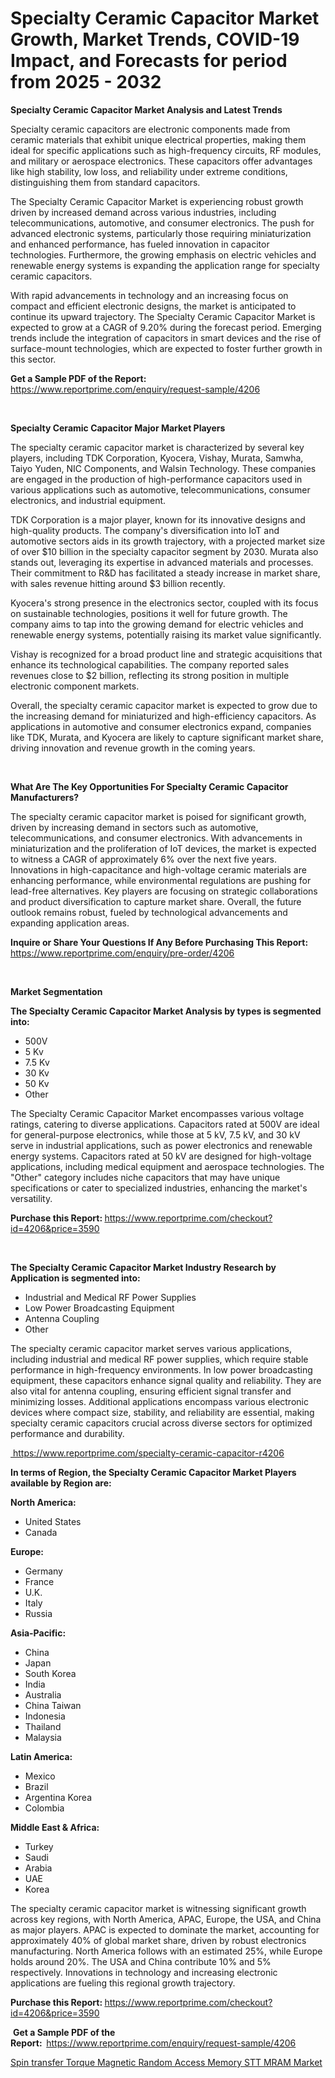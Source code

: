 <p><h1>Specialty Ceramic Capacitor Market Growth, Market Trends, COVID-19 Impact, and Forecasts for period from 2025 - 2032</h1></p><p><strong>Specialty Ceramic Capacitor Market Analysis and Latest Trends</strong></p>
<p><p>Specialty ceramic capacitors are electronic components made from ceramic materials that exhibit unique electrical properties, making them ideal for specific applications such as high-frequency circuits, RF modules, and military or aerospace electronics. These capacitors offer advantages like high stability, low loss, and reliability under extreme conditions, distinguishing them from standard capacitors.</p><p>The Specialty Ceramic Capacitor Market is experiencing robust growth driven by increased demand across various industries, including telecommunications, automotive, and consumer electronics. The push for advanced electronic systems, particularly those requiring miniaturization and enhanced performance, has fueled innovation in capacitor technologies. Furthermore, the growing emphasis on electric vehicles and renewable energy systems is expanding the application range for specialty ceramic capacitors.</p><p>With rapid advancements in technology and an increasing focus on compact and efficient electronic designs, the market is anticipated to continue its upward trajectory. The Specialty Ceramic Capacitor Market is expected to grow at a CAGR of 9.20% during the forecast period. Emerging trends include the integration of capacitors in smart devices and the rise of surface-mount technologies, which are expected to foster further growth in this sector.</p></p>
<p><strong>Get a Sample PDF of the Report:&nbsp;</strong> <a href="https://www.reportprime.com/enquiry/request-sample/4206?utm_campaign=3508&utm_medium=2&utm_source=Github&utm_content=ia&utm_term=19032025&utm_id=specialty-ceramic-capacitor">https://www.reportprime.com/enquiry/request-sample/4206</a></p>
<p>&nbsp;</p>
<p><strong>Specialty Ceramic Capacitor Major Market Players</strong></p>
<p><p>The specialty ceramic capacitor market is characterized by several key players, including TDK Corporation, Kyocera, Vishay, Murata, Samwha, Taiyo Yuden, NIC Components, and Walsin Technology. These companies are engaged in the production of high-performance capacitors used in various applications such as automotive, telecommunications, consumer electronics, and industrial equipment.</p><p>TDK Corporation is a major player, known for its innovative designs and high-quality products. The company's diversification into IoT and automotive sectors aids in its growth trajectory, with a projected market size of over $10 billion in the specialty capacitor segment by 2030. Murata also stands out, leveraging its expertise in advanced materials and processes. Their commitment to R&D has facilitated a steady increase in market share, with sales revenue hitting around $3 billion recently.</p><p>Kyocera's strong presence in the electronics sector, coupled with its focus on sustainable technologies, positions it well for future growth. The company aims to tap into the growing demand for electric vehicles and renewable energy systems, potentially raising its market value significantly.</p><p>Vishay is recognized for a broad product line and strategic acquisitions that enhance its technological capabilities. The company reported sales revenues close to $2 billion, reflecting its strong position in multiple electronic component markets.</p><p>Overall, the specialty ceramic capacitor market is expected to grow due to the increasing demand for miniaturized and high-efficiency capacitors. As applications in automotive and consumer electronics expand, companies like TDK, Murata, and Kyocera are likely to capture significant market share, driving innovation and revenue growth in the coming years.</p></p>
<p>&nbsp;</p>
<p><strong>What Are The Key Opportunities For Specialty Ceramic Capacitor Manufacturers?</strong></p>
<p><p>The specialty ceramic capacitor market is poised for significant growth, driven by increasing demand in sectors such as automotive, telecommunications, and consumer electronics. With advancements in miniaturization and the proliferation of IoT devices, the market is expected to witness a CAGR of approximately 6% over the next five years. Innovations in high-capacitance and high-voltage ceramic materials are enhancing performance, while environmental regulations are pushing for lead-free alternatives. Key players are focusing on strategic collaborations and product diversification to capture market share. Overall, the future outlook remains robust, fueled by technological advancements and expanding application areas.</p></p>
<p><strong>Inquire or Share Your Questions If Any Before Purchasing This Report:</strong> <a href="https://www.reportprime.com/enquiry/pre-order/4206?utm_campaign=3508&utm_medium=2&utm_source=Github&utm_content=ia&utm_term=19032025&utm_id=specialty-ceramic-capacitor">https://www.reportprime.com/enquiry/pre-order/4206</a></p>
<p>&nbsp;</p>
<p><strong>Market Segmentation</strong></p>
<p><strong>The Specialty Ceramic Capacitor Market Analysis by types is segmented into:</strong></p>
<p><ul><li>500V</li><li>5 Kv</li><li>7.5 Kv</li><li>30 Kv</li><li>50 Kv</li><li>Other</li></ul></p>
<p><p>The Specialty Ceramic Capacitor Market encompasses various voltage ratings, catering to diverse applications. Capacitors rated at 500V are ideal for general-purpose electronics, while those at 5 kV, 7.5 kV, and 30 kV serve in industrial applications, such as power electronics and renewable energy systems. Capacitors rated at 50 kV are designed for high-voltage applications, including medical equipment and aerospace technologies. The "Other" category includes niche capacitors that may have unique specifications or cater to specialized industries, enhancing the market's versatility.</p></p>
<p><strong>Purchase this Report:&nbsp;</strong><a href="https://www.reportprime.com/checkout?id=4206&price=3590&utm_campaign=3508&utm_medium=2&utm_source=Github&utm_content=ia&utm_term=19032025&utm_id=specialty-ceramic-capacitor">https://www.reportprime.com/checkout?id=4206&price=3590</a></p>
<p>&nbsp;</p>
<p><strong>The Specialty Ceramic Capacitor Market Industry Research by Application is segmented into:</strong></p>
<p><ul><li>Industrial and Medical RF Power Supplies</li><li>Low Power Broadcasting Equipment</li><li>Antenna Coupling</li><li>Other</li></ul></p>
<p><p>The specialty ceramic capacitor market serves various applications, including industrial and medical RF power supplies, which require stable performance in high-frequency environments. In low power broadcasting equipment, these capacitors enhance signal quality and reliability. They are also vital for antenna coupling, ensuring efficient signal transfer and minimizing losses. Additional applications encompass various electronic devices where compact size, stability, and reliability are essential, making specialty ceramic capacitors crucial across diverse sectors for optimized performance and durability.</p></p>
<p><a href="https://www.reportprime.com/specialty-ceramic-capacitor-r4206?utm_campaign=3508&utm_medium=2&utm_source=Github&utm_content=ia&utm_term=19032025&utm_id=specialty-ceramic-capacitor">&nbsp;https://www.reportprime.com/specialty-ceramic-capacitor-r4206</a></p>
<p><strong>In terms of Region, the Specialty Ceramic Capacitor Market Players available by Region are:</strong></p>
<p>
    <p> <strong> North America: </strong>
        <ul>
            <li>United States</li>
            <li>Canada</li>
        </ul>
        </p> 
    <p> <strong> Europe: </strong>
        <ul>
            <li>Germany</li>
            <li>France</li>
            <li>U.K.</li>
            <li>Italy</li>
            <li>Russia</li>
        </ul>
        </p> 
    <p> <strong> Asia-Pacific: </strong>
        <ul>
            <li>China</li>
            <li>Japan</li>
            <li>South Korea</li>
            <li>India</li>
            <li>Australia</li>
            <li>China Taiwan</li>
            <li>Indonesia</li>
            <li>Thailand</li>
            <li>Malaysia</li>
        </ul>
        </p> 
    <p> <strong> Latin America: </strong>
        <ul>
            <li>Mexico</li>
            <li>Brazil</li>
            <li>Argentina Korea</li>
            <li>Colombia</li>
        </ul>
        </p> 
    <p> <strong> Middle East & Africa: </strong>
        <ul>
            <li>Turkey</li>
            <li>Saudi</li>
            <li>Arabia</li>
            <li>UAE</li>
            <li>Korea</li>
        </ul>
    </p>
    </p>
<p><p>The specialty ceramic capacitor market is witnessing significant growth across key regions, with North America, APAC, Europe, the USA, and China as major players. APAC is expected to dominate the market, accounting for approximately 40% of global market share, driven by robust electronics manufacturing. North America follows with an estimated 25%, while Europe holds around 20%. The USA and China contribute 10% and 5% respectively. Innovations in technology and increasing electronic applications are fueling this regional growth trajectory.</p></p>
<p><strong>Purchase this Report: </strong><a href="https://www.reportprime.com/checkout?id=4206&price=3590&utm_campaign=3508&utm_medium=2&utm_source=Github&utm_content=ia&utm_term=19032025&utm_id=specialty-ceramic-capacitor">https://www.reportprime.com/checkout?id=4206&price=3590</a></p>
<p>&nbsp;<strong>Get a Sample PDF of the Report:&nbsp;&nbsp;</strong><a href="https://www.reportprime.com/enquiry/request-sample/4206?utm_campaign=3508&utm_medium=2&utm_source=Github&utm_content=ia&utm_term=19032025&utm_id=specialty-ceramic-capacitor">https://www.reportprime.com/enquiry/request-sample/4206</a></p>
<p><strong></strong></p>
<p><p><a href="https://github.com/nicoytabiz7/Market-Research-Report-List-1/blob/main/spin-transfer-torque-magnetic-random-access-memory-stt-mram-market.md?utm_campaign=3508&utm_medium=2&utm_source=Github&utm_content=ia&utm_term=19032025&utm_id=specialty-ceramic-capacitor">Spin transfer Torque Magnetic Random Access Memory STT MRAM Market</a></p></p>